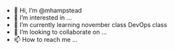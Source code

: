- 👋 Hi, I’m @mhampstead
- 👀 I’m interested in ...
- 🌱 I’m currently learning november class DevOps class
- 💞️ I’m looking to collaborate on ...
- 📫 How to reach me ...

<!---
mhampstead/mhampstead is a ✨ special ✨ repository because its `README.md` (this file) appears on your GitHub profile.
You can click the Preview link to take a look at your changes.
--->
